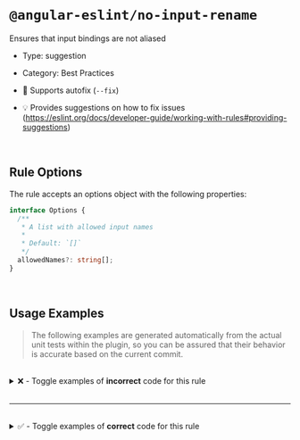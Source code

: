 <!--

  DO NOT EDIT.

  This markdown file was autogenerated using a mixture of the following files as the source of truth for its data:
  - ../../src/rules/no-input-rename.ts
  - ../../tests/rules/no-input-rename/cases.ts

  In order to update this file, it is therefore those files which need to be updated, as well as potentially the generator script:
  - ../../../../tools/scripts/generate-rule-docs.ts

-->

<br>

# `@angular-eslint/no-input-rename`

Ensures that input bindings are not aliased

- Type: suggestion
- Category: Best Practices
- 🔧 Supports autofix (`--fix`)

- 💡 Provides suggestions on how to fix issues (https://eslint.org/docs/developer-guide/working-with-rules#providing-suggestions)

<br>

## Rule Options

The rule accepts an options object with the following properties:

```ts
interface Options {
  /**
   * A list with allowed input names
   *
   * Default: `[]`
   */
  allowedNames?: string[];
}

```

<br>

## Usage Examples

> The following examples are generated automatically from the actual unit tests within the plugin, so you can be assured that their behavior is accurate based on the current commit.

<br>

<details>
<summary>❌ - Toggle examples of <strong>incorrect</strong> code for this rule</summary>

<br>

#### Default Config

```json
{
  "rules": {
    "@angular-eslint/no-input-rename": [
      "error"
    ]
  }
}
```

<br>

#### ❌ Invalid Code

```ts
@Component({
  inputs: ['a: b']
           ~~~~~~
})
class Test {}
```

<br>

---

<br>

#### Custom Config

```json
{
  "rules": {
    "@angular-eslint/no-input-rename": [
      "error",
      {
        "allowedNames": [
          "check",
          "test"
        ]
      }
    ]
  }
}
```

<br>

#### ❌ Invalid Code

```ts
@Directive({
  outputs: ['abort'],
  'inputs': [boundary, `test: copy`, 'check: check'],
                       ~~~~~~~~~~~~
})
class Test {}
```

<br>

---

<br>

#### Default Config

```json
{
  "rules": {
    "@angular-eslint/no-input-rename": [
      "error"
    ]
  }
}
```

<br>

#### ❌ Invalid Code

```ts
@Component({
  ['inputs']: ['orientation: orientation'],
               ~~~~~~~~~~~~~~~~~~~~~~~~~~
})
class Test {}
```

<br>

---

<br>

#### Default Config

```json
{
  "rules": {
    "@angular-eslint/no-input-rename": [
      "error"
    ]
  }
}
```

<br>

#### ❌ Invalid Code

```ts
@Directive({
  [`inputs`]: ['orientation: orientation'],
               ~~~~~~~~~~~~~~~~~~~~~~~~~~
})
class Test {}
```

<br>

---

<br>

#### Default Config

```json
{
  "rules": {
    "@angular-eslint/no-input-rename": [
      "error"
    ]
  }
}
```

<br>

#### ❌ Invalid Code

```ts
@Component()
class Test {
  @Custom() @Input(`change`) _change = getInput();
                   ~~~~~~~~
}
```

<br>

---

<br>

#### Default Config

```json
{
  "rules": {
    "@angular-eslint/no-input-rename": [
      "error"
    ]
  }
}
```

<br>

#### ❌ Invalid Code

```ts
@Directive()
class Test {
  @Input('change') change = (this.subject$ as Subject<{blur: boolean}>).pipe();
         ~~~~~~~~
}
```

<br>

---

<br>

#### Default Config

```json
{
  "rules": {
    "@angular-eslint/no-input-rename": [
      "error"
    ]
  }
}
```

<br>

#### ❌ Invalid Code

```ts
@Directive({
  selector: 'foo'
})
class Test {
  @Input('aria-invalid') ariaBusy: string;
         ~~~~~~~~~~~~~~
}
```

<br>

---

<br>

#### Default Config

```json
{
  "rules": {
    "@angular-eslint/no-input-rename": [
      "error"
    ]
  }
}
```

<br>

#### ❌ Invalid Code

```ts
@Component({
  selector: 'foo'
})
class Test {
  @Input('fooColor') colors: string;
         ~~~~~~~~~~
}
```

<br>

---

<br>

#### Default Config

```json
{
  "rules": {
    "@angular-eslint/no-input-rename": [
      "error"
    ]
  }
}
```

<br>

#### ❌ Invalid Code

```ts
@Directive({
  'selector': 'foo'
})
class Test {
  @Input('foocolor') color: string;
         ~~~~~~~~~~
}
```

<br>

---

<br>

#### Default Config

```json
{
  "rules": {
    "@angular-eslint/no-input-rename": [
      "error"
    ]
  }
}
```

<br>

#### ❌ Invalid Code

```ts
@Component({
  selector: 'click',
})
class Test {}

@Injectable()
class Test {
  @Input('click') blur = this.getInput();
         ~~~~~~~
}
```

</details>

<br>

---

<br>

<details>
<summary>✅ - Toggle examples of <strong>correct</strong> code for this rule</summary>

<br>

#### Default Config

```json
{
  "rules": {
    "@angular-eslint/no-input-rename": [
      "error"
    ]
  }
}
```

<br>

#### ✅ Valid Code

```ts
class Test {}
```

<br>

---

<br>

#### Default Config

```json
{
  "rules": {
    "@angular-eslint/no-input-rename": [
      "error"
    ]
  }
}
```

<br>

#### ✅ Valid Code

```ts
@Page({
  inputs: ['play', popstate, `online`, 'obsolete: obsol', 'store: storage'],
})
class Test {}
```

<br>

---

<br>

#### Default Config

```json
{
  "rules": {
    "@angular-eslint/no-input-rename": [
      "error"
    ]
  }
}
```

<br>

#### ✅ Valid Code

```ts
@Component()
class Test {
  change = new EventEmitter();
}
```

<br>

---

<br>

#### Default Config

```json
{
  "rules": {
    "@angular-eslint/no-input-rename": [
      "error"
    ]
  }
}
```

<br>

#### ✅ Valid Code

```ts
@Directive()
class Test {
  @Input() buttonChange = new EventEmitter<'change'>();
}
```

<br>

---

<br>

#### Default Config

```json
{
  "rules": {
    "@angular-eslint/no-input-rename": [
      "error"
    ]
  }
}
```

<br>

#### ✅ Valid Code

```ts
@Component({
  inputs,
})
class Test {}
```

<br>

---

<br>

#### Default Config

```json
{
  "rules": {
    "@angular-eslint/no-input-rename": [
      "error"
    ]
  }
}
```

<br>

#### ✅ Valid Code

```ts
@Directive({
  inputs: [...test],
})
class Test {}
```

<br>

---

<br>

#### Default Config

```json
{
  "rules": {
    "@angular-eslint/no-input-rename": [
      "error"
    ]
  }
}
```

<br>

#### ✅ Valid Code

```ts
@Component({
  inputs: func(),
})
class Test {}
```

<br>

---

<br>

#### Default Config

```json
{
  "rules": {
    "@angular-eslint/no-input-rename": [
      "error"
    ]
  }
}
```

<br>

#### ✅ Valid Code

```ts
@Directive({
  inputs: [func(), 'a'],
})
class Test {}
```

<br>

---

<br>

#### Default Config

```json
{
  "rules": {
    "@angular-eslint/no-input-rename": [
      "error"
    ]
  }
}
```

<br>

#### ✅ Valid Code

```ts
@Component({})
class Test {
  @Input() set setter(setter: string) {}
}
```

<br>

---

<br>

#### Custom Config

```json
{
  "rules": {
    "@angular-eslint/no-input-rename": [
      "error",
      {
        "allowedNames": [
          "aria-wrong"
        ]
      }
    ]
  }
}
```

<br>

#### ✅ Valid Code

```ts
@Component({
  inputs: ['foo: aria-wrong']
})
class Test {
  @Input('aria-wrong') set setter(setter: string) {}
}
```

<br>

---

<br>

#### Default Config

```json
{
  "rules": {
    "@angular-eslint/no-input-rename": [
      "error"
    ]
  }
}
```

<br>

#### ✅ Valid Code

```ts
const change = 'change';
@Component()
class Test {
  @Input(change) touchMove: EventEmitter<{ action: 'click' | 'close' }> = new EventEmitter<{ action: 'click' | 'close' }>();
}
```

<br>

---

<br>

#### Default Config

```json
{
  "rules": {
    "@angular-eslint/no-input-rename": [
      "error"
    ]
  }
}
```

<br>

#### ✅ Valid Code

```ts
const blur = 'blur';
const click = 'click';
@Directive()
class Test {
  @Input(blur) [click]: EventEmitter<Blur>;
}
```

<br>

---

<br>

#### Default Config

```json
{
  "rules": {
    "@angular-eslint/no-input-rename": [
      "error"
    ]
  }
}
```

<br>

#### ✅ Valid Code

```ts
@Component({
  selector: 'foo[bar]'
})
class Test {
  @Input() bar: string;
}
```

<br>

---

<br>

#### Default Config

```json
{
  "rules": {
    "@angular-eslint/no-input-rename": [
      "error"
    ]
  }
}
```

<br>

#### ✅ Valid Code

```ts
@Component({
  selector: '[foo], test',
})
class Test {
  @Input('foo') label: string;
}
```

<br>

---

<br>

#### Default Config

```json
{
  "rules": {
    "@angular-eslint/no-input-rename": [
      "error"
    ]
  }
}
```

<br>

#### ✅ Valid Code

```ts
@Directive({
  selector: 'foo'
})
class Test {
  @Input('aria-label') ariaLabel: string;
}
```

<br>

---

<br>

#### Custom Config

```json
{
  "rules": {
    "@angular-eslint/no-input-rename": [
      "error",
      {
        "allowedNames": [
          "allowedName"
        ]
      }
    ]
  }
}
```

<br>

#### ✅ Valid Code

```ts
@Component({
  inputs: ['foo: allowedName']
})
class Test {
  @Input() bar: string;
}
```

<br>

---

<br>

#### Default Config

```json
{
  "rules": {
    "@angular-eslint/no-input-rename": [
      "error"
    ]
  }
}
```

<br>

#### ✅ Valid Code

```ts
@Directive({
  selector: 'foo'
})
class Test {
  @Input('fooMyColor') myColor: string;
}
```

</details>

<br>

